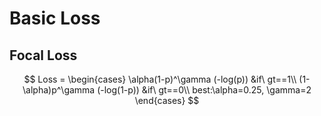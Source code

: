 # Basic Loss

## Focal Loss
$$
Loss = \begin{cases}
\alpha(1-p)^\gamma (-log(p)) &if\ gt==1\\
(1-\alpha)p^\gamma (-log(1-p)) &if\ gt==0\\
best:\alpha=0.25, \gamma=2
\end{cases}
$$

